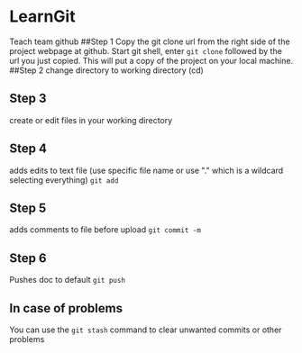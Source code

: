 # LearnGit
Teach team github
##Step 1
Copy the git clone url from the right side of the project webpage at github. Start git shell, enter ```git clone``` followed by the url you just copied. This will put a copy of the project on your local machine.
##Step 2
change directory to working directory (cd)
## Step 3
create or edit files in your working directory
## Step 4
adds edits to text file (use specific file name or use "." which is a wildcard selecting everything)
```git add```
## Step 5
adds comments to file before upload
```git commit -m```
## Step 6
Pushes doc to default
```git push```

## In case of problems
You can use the ```git stash``` command to clear unwanted commits or other problems
